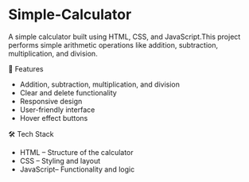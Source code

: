 # Simple-Calculator
A simple calculator built using HTML, CSS, and JavaScript.This project performs simple arithmetic operations like addition, subtraction, multiplication, and division.

🚀 Features
- Addition, subtraction, multiplication, and division
- Clear and delete functionality
- Responsive design
- User-friendly interface
- Hover effect buttons

🛠️ Tech Stack
- HTML – Structure of the calculator
- CSS – Styling and layout
- JavaScript– Functionality and logic

